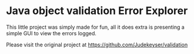 # Java object validation Error Explorer

This little project was simply made for fun, all it does extra is presenting a simple GUI to view the errors logged.

Please visit the original project at https://github.com/Judekeyser/validation
